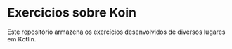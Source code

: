 # Exercicios sobre Koin

Este repositório armazena os exercícios desenvolvidos de diversos lugares em Kotlin.
